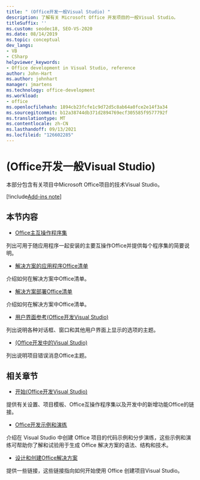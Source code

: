 ```yaml
---
title: " (Office开发一般Visual Studio) "
description: 了解有关 Microsoft Office 开发项目的一般Visual Studio。
titleSuffix: ''
ms.custom: seodec18, SEO-VS-2020
ms.date: 08/14/2019
ms.topic: conceptual
dev_langs:
- VB
- CSharp
helpviewer_keywords:
- Office development in Visual Studio, reference
author: John-Hart
ms.author: johnhart
manager: jmartens
ms.technology: office-development
ms.workload:
- office
ms.openlocfilehash: 1894cb23fcfe1c9d72d5c8ab64a0fce2e14f3a34
ms.sourcegitcommit: b12a38744db371d2894769ecf305585f9577792f
ms.translationtype: MT
ms.contentlocale: zh-CN
ms.lasthandoff: 09/13/2021
ms.locfileid: "126602285"
---
```

# <a name="general-reference-office-development-in-visual-studio"></a> (Office开发一般Visual Studio) 
  本部分包含有关项目中Microsoft Office项目的技术Visual Studio。

[!include[Add-ins note](includes/addinsnote.md)]

## <a name="in-this-section"></a>本节内容
- [Office主互操作程序集](../vsto/office-primary-interop-assemblies.md)

 列出可用于随应用程序一起安装的主要互操作Office并提供每个程序集的简要说明。

- [解决方案的应用程序Office清单](../vsto/application-manifests-for-office-solutions.md)

 介绍如何在解决方案中Office清单。

- [解决方案部署Office清单](../vsto/deployment-manifests-for-office-solutions.md)

 介绍如何在解决方案中Office清单。

- [用户界面参考&#40;Office开发Visual Studio&#41;](../vsto/user-interface-reference-office-development-in-visual-studio.md)

 列出说明各种对话框、窗口和其他用户界面上显示的选项的主题。

- [&#40;Office开发中的Visual Studio&#41;](../vsto/error-messages-office-development-in-visual-studio.md)

 列出说明项目错误消息Office主题。

## <a name="related-sections"></a>相关章节
- [开始&#40;Office开发Visual Studio&#41;](../vsto/getting-started-office-development-in-visual-studio.md)

 提供有关设置、项目模板、Office互操作程序集以及开发中的新增功能Office的链接。

- [Office开发示例和演练](../vsto/office-development-samples-and-walkthroughs.md)

 介绍在 Visual Studio 中创建 Office 项目的代码示例和分步演练，这些示例和演练可帮助你了解和试验用于生成 Office 解决方案的语法、结构和技术。

- [设计和创建Office解决方案](../vsto/designing-and-creating-office-solutions.md)

 提供一些链接，这些链接指向如何开始使用 Office 创建项目Visual Studio。
